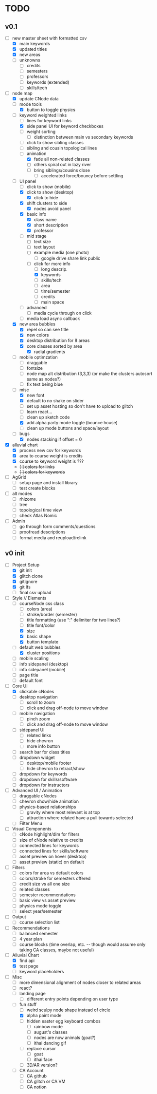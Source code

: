 # TODO

## v0.1

- [ ] new master sheet with formatted csv
  - [X] main keywords
  - [X] updated titles
  - [X] new areas
  - [ ] unknowns
    - [ ] credits
    - [ ] semesters
    - [ ] professors
    - [ ] keywords (extended)
    - [ ] skills/tech
- [ ] node map
  - [X] update CNode data
  - [ ] mode tools
    - [X] button to toggle physics
  - [ ] keyword weighted links
    - [ ] lines for keyword links
    - [X] side panel UI for keyword checkboxes
    - [ ] weight sorting
      - [ ] distinction between main vs secondary keywords
    - [ ] click to show sibling classes
    - [ ] sibling and cousin topological lines
    - [ ] animation
      - [X] fade all non-related classes
      - [ ] others spiral out in lazy river
      - [ ] bring siblings/cousins close
        - [ ] accelerated force/bouncy before settling
  - [ ] UI panel
    - [ ] click to show (mobile)
    - [X] click to show (desktop)
      - [X] click to hide
    - [X] shift clusters to side
      - [X] nodes avoid panel
    - [X] basic info
      - [X] class name
      - [X] short description
      - [X] professor
    - [ ] mid stage
      - [ ] text size
      - [ ] text layout
      - [ ] example media (one photo)
        - [ ] google drive share link public
      - [ ] click for more info
        - [ ] long descrip.
        - [X] keywords
        - [ ] skills/tech
        - [ ] area
        - [ ] time/semester
        - [ ] credits
        - [ ] main space
    - [ ] advanced
      - [ ] media cycle through on click
    - [ ] media load async callback
  - [X] new area bubbles
    - [X] repel so can see title
    - [X] new colors
    - [X] desktop distribution for 8 areas
    - [X] core classes sorted by area
      - [X] radial gradients
  - [ ] mobile optimzation
    - [ ] draggable
    - [ ] fontsize
    - [ ] node map alt distribution (3,3,3) (or make the clusters autosort same as nodes?)
    - [ ] fix text being blue
  - [ ] misc
    - [X] new font
    - [X] default to no shake on slider
    - [ ] set up asset hosting so don't have to upload to glitch
    - [ ] learn react...
    - [ ] clean up sketch code
    - [X] add alpha party mode toggle (bounce house)
    - [ ] clean up mode buttons and space/layout
  - [ ] bugs
    - [X] nodes stacking if offset = 0
- [X] alluvial chart
  - [X] process new csv for keywords
  - [X] area to course weight is credits
  - [X] course to keyword weight is ???
  - ~~[ ] colors for links~~
  - ~~[ ] colors for keywords~~
- [ ] AgGrid
  - [ ] setup page and install library
  - [ ] test create blocks
- [ ] alt modes
  - [ ] rhizome
  - [ ] tree
  - [ ] topological time view
  - [ ] check Atlas Nomic
- [ ] Admin
  - [ ] go through form comments/questions
  - [ ] proofread descriptions
  - [ ] format media and reupload/relink

## v0 init

- [ ] Project Setup
  - [X] git init
  - [X] glitch clone
  - [X] gitignore
  - [X] git lfs
  - [ ] final csv upload
- [ ] Style // Elements
  - [ ] courseNode css class
    - [ ] colors (area)
    - [ ] stroke/border (semester)
    - [ ] title formatting (use ":" delimiter for two lines?)
    - [ ] title font/color
    - [X] size
    - [X] basic shape
    - [X] button template
  - [ ] default web bubbles
    - [X] cluster positions
  - [ ] mobile scaling
  - [ ] info sidepanel (desktop)
  - [ ] info sidepanel (mobile)
  - [ ] page title
  - [ ] default font
- [ ] Core UI
  - [X] clickable cNodes
  - [ ] desktop navigation
    - [ ] scroll to zoom
    - [ ] click and drag off-node to move window
  - [ ] mobile navigation
    - [ ] pinch zoom
    - [ ] click and drag off-node to move window
  - [ ] sidepanel UI
    - [ ] related links
    - [ ] hide chevron
    - [ ] more info button
  - [ ] search bar for class titles
  - [ ] dropdown widget
    - [ ] desktop/mobile footer
    - [ ] hide chevron to retract/show
  - [ ] dropdown for keywords
  - [ ] dropdown for skills/software
  - [ ] dropdown for instructors
- [ ] Advanced UI / Animation
  - [ ] draggable cNodes
  - [ ] chevron show/hide animation
  - [ ] physics-based relationships
    - [ ] gravity where most relevant is at top
    - [ ] attraction where related have a pull towards selected
  - [ ] Filter Menu
- [ ] Visual Components
  - [ ] cNode highlight/dim for filters
  - [ ] size of cNode relative to credits
  - [ ] connected lines for keywords
  - [ ] connected lines for skills/software
  - [ ] asset preview on hover (desktop)
  - [ ] asset preview (static) on default
- [ ] Filters
  - [ ] colors for area vs default colors
  - [ ] colors/stroke for semesters offered
  - [ ] credit size vs all one size
  - [ ] related classes
  - [ ] semester recommendations
  - [ ] basic view vs asset preview
  - [ ] physics mode toggle
  - [ ] select year/semester
- [ ] Output
  - [ ] course selection list
- [ ] Recommendations
  - [ ] balanced semester
  - [ ] 4 year plan
  - [ ] course blocks (time overlap, etc. -- though would assume only taking CA classes, maybe not useful)
- [ ] Alluvial Chart
  - [X] find api
  - [X] test page
  - [ ] keyword placeholders
- [ ] Misc
  - [ ] more dimensional alignment of nodes closer to related areas
  - [ ] react?
  - [ ] landing page
    - [ ] different entry points depending on user type
  - [ ] fun stuff
    - [ ] weird sculpy node shape instead of circle
    - [X] alpha paint mode
    - [ ] hidden easter egg keyboard combos
      - [ ] rainbow mode
      - [ ] august's classes
      - [ ] nodes are now animals (goat?)
      - [ ] ithai dancing gif
    - [ ] replace cursor
      - [ ] goat
      - [ ] ithai face
    - [ ] 3D/AR version?
  - [ ] CA Account
    - [ ] CA github
    - [ ] CA glitch or CA VM
    - [ ] CA notion
